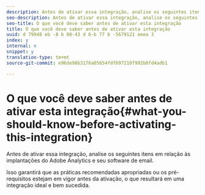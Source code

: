 ```yaml
---
description: Antes de ativar essa integração, analise os seguintes itens em relação às implantações do Adobe Analytics e seu software de email.
seo-description: Antes de ativar essa integração, analise os seguintes itens em relação às implantações do Adobe Analytics e seu software de email.
seo-title: O que você deve saber antes de ativar esta integração
title: O que você deve saber antes de ativar esta integração
uuid: d 79948 eb -8 b 08-43 d 6-b 77 b -5679121 eeea 3
index: y
internal: n
snippet: y
translation-type: tm+mt
source-git-commit: e96de98b3176a05654fdf697210f992b0fd4adb1

---
```



# O que você deve saber antes de ativar esta integração{#what-you-should-know-before-activating-this-integration}

Antes de ativar essa integração, analise os seguintes itens em relação às implantações do Adobe Analytics e seu software de email.

Isso garantirá que as práticas recomendadas apropriadas ou os pré-requisitos estejam em vigor antes da ativação, o que resultará em uma integração ideal e bem sucedida.
